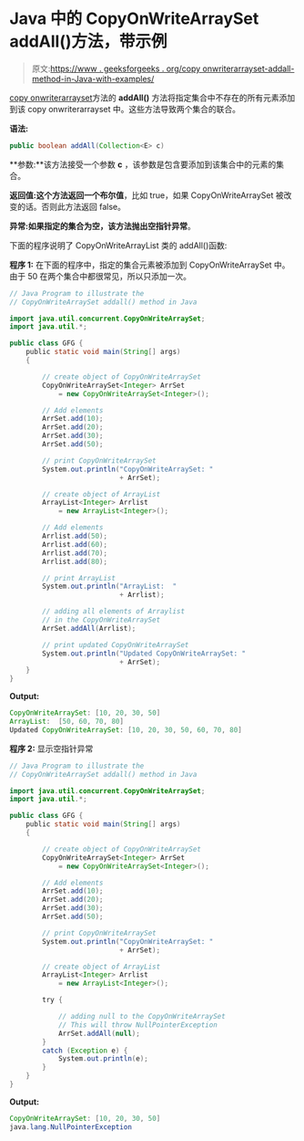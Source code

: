 # Java 中的 CopyOnWriteArraySet addAll()方法，带示例

> 原文:[https://www . geeksforgeeks . org/copy onwriterarrayset-addall-method-in-Java-with-examples/](https://www.geeksforgeeks.org/copyonwritearrayset-addall-method-in-java-with-examples/)

[copy onwriterarrayset](https://www.geeksforgeeks.org/copyonwritearrayset-in-java/)方法的 **addAll()** 方法将指定集合中不存在的所有元素添加到该 copy onwriterarrayset 中。这些方法导致两个集合的联合。

**语法:**

```java
public boolean addAll(Collection<E> c)
```

**参数:**该方法接受一个参数 **c** ，该参数是包含要添加到该集合中的元素的集合。

**返回值:**这个方法返回一个**布尔值**，比如 true，如果 CopyOnWriteArraySet 被改变的话。否则此方法返回 false。

**异常:**如果指定的集合为空，该方法抛出**空指针异常**。

下面的程序说明了 CopyOnWriteArrayList 类的 addAll()函数:

**程序 1:** 在下面的程序中，指定的集合元素被添加到 CopyOnWriteArraySet 中。由于 50 在两个集合中都很常见，所以只添加一次。

```java
// Java Program to illustrate the
// CopyOnWriteArraySet addall() method in Java

import java.util.concurrent.CopyOnWriteArraySet;
import java.util.*;

public class GFG {
    public static void main(String[] args)
    {

        // create object of CopyOnWriteArraySet
        CopyOnWriteArraySet<Integer> ArrSet
            = new CopyOnWriteArraySet<Integer>();

        // Add elements
        ArrSet.add(10);
        ArrSet.add(20);
        ArrSet.add(30);
        ArrSet.add(50);

        // print CopyOnWriteArraySet
        System.out.println("CopyOnWriteArraySet: "
                           + ArrSet);

        // create object of ArrayList
        ArrayList<Integer> Arrlist
            = new ArrayList<Integer>();

        // Add elements
        Arrlist.add(50);
        Arrlist.add(60);
        Arrlist.add(70);
        Arrlist.add(80);

        // print ArrayList
        System.out.println("ArrayList:  "
                           + Arrlist);

        // adding all elements of Arraylist
        // in the CopyOnWriteArraySet
        ArrSet.addAll(Arrlist);

        // print updated CopyOnWriteArraySet
        System.out.println("Updated CopyOnWriteArraySet: "
                           + ArrSet);
    }
}
```

**Output:**

```java
CopyOnWriteArraySet: [10, 20, 30, 50]
ArrayList:  [50, 60, 70, 80]
Updated CopyOnWriteArraySet: [10, 20, 30, 50, 60, 70, 80]

```

**程序 2:** 显示空指针异常

```java
// Java Program to illustrate the
// CopyOnWriteArraySet addall() method in Java

import java.util.concurrent.CopyOnWriteArraySet;
import java.util.*;

public class GFG {
    public static void main(String[] args)
    {

        // create object of CopyOnWriteArraySet
        CopyOnWriteArraySet<Integer> ArrSet
            = new CopyOnWriteArraySet<Integer>();

        // Add elements
        ArrSet.add(10);
        ArrSet.add(20);
        ArrSet.add(30);
        ArrSet.add(50);

        // print CopyOnWriteArraySet
        System.out.println("CopyOnWriteArraySet: "
                           + ArrSet);

        // create object of ArrayList
        ArrayList<Integer> Arrlist
            = new ArrayList<Integer>();

        try {

            // adding null to the CopyOnWriteArraySet
            // This will throw NullPointerException
            ArrSet.addAll(null);
        }
        catch (Exception e) {
            System.out.println(e);
        }
    }
}
```

**Output:**

```java
CopyOnWriteArraySet: [10, 20, 30, 50]
java.lang.NullPointerException

```
